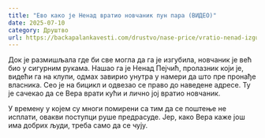 ```yaml
---
title: "Ево како је Ненад вратио новчаник пун пара (ВИДЕО)"
date: 2025-07-10
category: Друштво
url: https://backapalankavesti.com/drustvo/nase-price/vratio-nenad-izgubljeni-novcanik-pun-para-video/
---
```


Док је размишљала где би све могла да га је изгубила, новчаник је већ био у сигурним рукама. Нашао га је Ненад Пејчић, пролазник који је, видећи га на клупи, одмах завирио унутра у намери да што пре пронађе власника. Сео је на бицикл и одвезао се право до наведене адресе. Ту је сачекао да се Вера врати кући и лично јој вратио новчаник.

У времену у којем су многи помирени са тим да се поштење не исплати, овакви поступци руше предрасуде. Јер, како Вера каже још има добрих људи, треба само да се чују.
